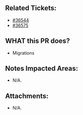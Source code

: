 <!--
  PLEASE DON'T DELETE THIS TEMPLATE UNTIL YOU HAVE READ THE FIRST SECTION.
-->

## Related Tickets:
- [#36544](https://edu-redmine.sun-asterisk.vn/issues/36544)
- [#36575](https://edu-redmine.sun-asterisk.vn/issues/36575)

## WHAT this PR does?
- Migrations
<!--
- ex: Change number items `completed/total` in admin page.
-->

## Notes Impacted Areas:
- N/A.

## Attachments:
- N/A.